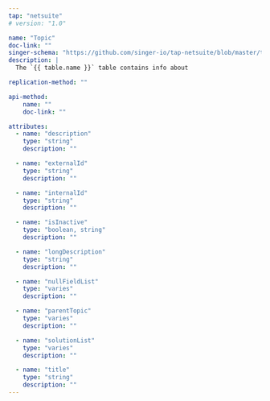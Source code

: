 ```yaml
---
tap: "netsuite"
# version: "1.0"

name: "Topic"
doc-link: ""
singer-schema: "https://github.com/singer-io/tap-netsuite/blob/master/tap_netsuite/schemas/Topic.json"
description: |
  The `{{ table.name }}` table contains info about 

replication-method: ""

api-method:
    name: ""
    doc-link: ""

attributes:
  - name: "description"
    type: "string"
    description: ""

  - name: "externalId"
    type: "string"
    description: ""

  - name: "internalId"
    type: "string"
    description: ""

  - name: "isInactive"
    type: "boolean, string"
    description: ""

  - name: "longDescription"
    type: "string"
    description: ""

  - name: "nullFieldList"
    type: "varies"
    description: ""

  - name: "parentTopic"
    type: "varies"
    description: ""

  - name: "solutionList"
    type: "varies"
    description: ""

  - name: "title"
    type: "string"
    description: ""
---
```

